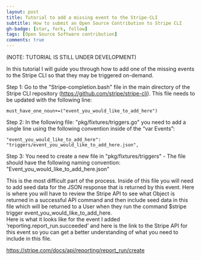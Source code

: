 ```yaml
---
layout: post
title: Tutorial to add a missing event to the Stripe-CLI
subtitle: How to submit an Open Source Contribution to Stripe CLI
gh-badge: [star, fork, follow]
tags: [Open Source Software contribution]
comments: true
---
```


(NOTE: TUTORIAL IS STILL UNDER DEVELOPMENT)

In this tutorial I will guide you through how to add one of the missing events to the Stripe CLI so that they may be triggered on-demand.

Step 1: Go to the "Stripe-completion.bash" file in the main directory of the Stripe CLI repository (https://github.com/stripe/stripe-cli). This file needs to be updated with the following line:

~~~
must_have_one_noun+=("event_you_would_like_to_add_here")
~~~

Step 2: In the following file: "pkg/fixtures/triggers.go" you need to add a single line using the following convention inside of the “var Events”:

~~~
"event_you_would_like_to_add_here":     "triggers/event_you_would_like_to_add_here.json",
~~~

Step 3: You need to create a new file in "pkg/fixtures/triggers" - The file should have the following naming convention: "Event_you_would_like_to_add_here.json"

This is the most difficult part of the process. Inside of this file you will need to add seed data for the JSON response that is returned by this event. Here is where you will have to review the Stripe API to see what Object is returned in a successful API command and then include seed data in this file which will be returned to a User when they run the command $stripe trigger event_you_would_like_to_add_here.  
Here is what it looks like for the event I added ‘reporting.report_run.succeeded’ and here is the link to the Stripe API for this event so you can get a better understanding of what you need to include in this file.

https://stripe.com/docs/api/reporting/report_run/create
